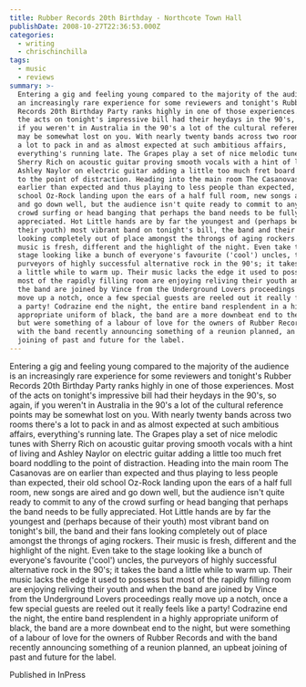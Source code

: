 ```yaml
---
title: Rubber Records 20th Birthday - Northcote Town Hall
publishDate: 2008-10-27T22:36:53.000Z
categories:
  - writing
  - chrischinchilla
tags:
  - music
  - reviews
summary: >-
  Entering a gig and feeling young compared to the majority of the audience is
  an increasingly rare experience for some reviewers and tonight's Rubber
  Records 20th Birthday Party ranks highly in one of those experiences. Most of
  the acts on tonight's impressive bill had their heydays in the 90's, so again,
  if you weren't in Australia in the 90's a lot of the cultural reference points
  may be somewhat lost on you. With nearly twenty bands across two rooms there's
  a lot to pack in and as almost expected at such ambitious affairs,
  everything's running late. The Grapes play a set of nice melodic tunes with
  Sherry Rich on acoustic guitar proving smooth vocals with a hint of living and
  Ashley Naylor on electric guitar adding a little too much fret board noddling
  to the point of distraction. Heading into the main room The Casanovas are on
  earlier than expected and thus playing to less people than expected, their old
  school Oz-Rock landing upon the ears of a half full room, new songs are aired
  and go down well, but the audience isn't quite ready to commit to any of the
  crowd surfing or head banging that perhaps the band needs to be fully
  appreciated. Hot Little hands are by far the youngest and (perhaps because of
  their youth) most vibrant band on tonight's bill, the band and their fans
  looking completely out of place amongst the throngs of aging rockers. Their
  music is fresh, different and the highlight of the night. Even take to the
  stage looking like a bunch of everyone's favourite ('cool') uncles, the
  purveyors of highly successful alternative rock in the 90's; it takes the band
  a little while to warm up. Their music lacks the edge it used to possess but
  most of the rapidly filling room are enjoying reliving their youth and when
  the band are joined by Vince from the Underground Lovers proceedings really
  move up a notch, once a few special guests are reeled out it really feels like
  a party! Codrazine end the night, the entire band resplendent in a highly
  appropriate uniform of black, the band are a more downbeat end to the night,
  but were something of a labour of love for the owners of Rubber Records and
  with the band recently announcing something of a reunion planned, an upbeat
  joining of past and future for the label.
---
```


Entering a gig and feeling young compared to the majority of the audience is an increasingly rare experience for some reviewers and tonight's Rubber Records 20th Birthday Party ranks highly in one of those experiences. Most of the acts on tonight's impressive bill had their heydays in the 90's, so again, if you weren't in Australia in the 90's a lot of the cultural reference points may be somewhat lost on you. With nearly twenty bands across two rooms there's a lot to pack in and as almost expected at such ambitious affairs, everything's running late. The Grapes play a set of nice melodic tunes with Sherry Rich on acoustic guitar proving smooth vocals with a hint of living and Ashley Naylor on electric guitar adding a little too much fret board noddling to the point of distraction. Heading into the main room The Casanovas are on earlier than expected and thus playing to less people than expected, their old school Oz-Rock landing upon the ears of a half full room, new songs are aired and go down well, but the audience isn't quite ready to commit to any of the crowd surfing or head banging that perhaps the band needs to be fully appreciated. Hot Little hands are by far the youngest and (perhaps because of their youth) most vibrant band on tonight's bill, the band and their fans looking completely out of place amongst the throngs of aging rockers. Their music is fresh, different and the highlight of the night. Even take to the stage looking like a bunch of everyone's favourite ('cool') uncles, the purveyors of highly successful alternative rock in the 90's; it takes the band a little while to warm up. Their music lacks the edge it used to possess but most of the rapidly filling room are enjoying reliving their youth and when the band are joined by Vince from the Underground Lovers proceedings really move up a notch, once a few special guests are reeled out it really feels like a party! Codrazine end the night, the entire band resplendent in a highly appropriate uniform of black, the band are a more downbeat end to the night, but were something of a labour of love for the owners of Rubber Records and with the band recently announcing something of a reunion planned, an upbeat joining of past and future for the label.

Published in InPress
